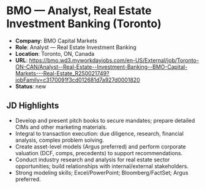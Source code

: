 # BMO — Analyst, Real Estate Investment Banking (Toronto)

- **Company**: BMO Capital Markets
- **Role**: Analyst — Real Estate Investment Banking
- **Location**: Toronto, ON, Canada
- **URL**: https://bmo.wd3.myworkdayjobs.com/en-US/External/job/Toronto-ON-CAN/Analyst--Real-Estate--Investment-Banking--BMO-Capital-Markets---Real-Estate_R250021749?jobFamily=c3170091f3cd012681d7a927d0001820
- **Status**: new

## JD Highlights
- Develop and present pitch books to secure mandates; prepare detailed CIMs and other marketing materials.
- Integral to transaction execution: due diligence, research, financial analysis, complex problem solving.
- Create asset-level models (Argus preferred) and perform corporate valuation (DCF, comps, precedents) to support recommendations.
- Conduct industry research and analysis for real estate sector opportunities; build relationships with internal/external stakeholders.
- Strong modeling skills; Excel/PowerPoint; Bloomberg/FactSet; Argus preferred.
